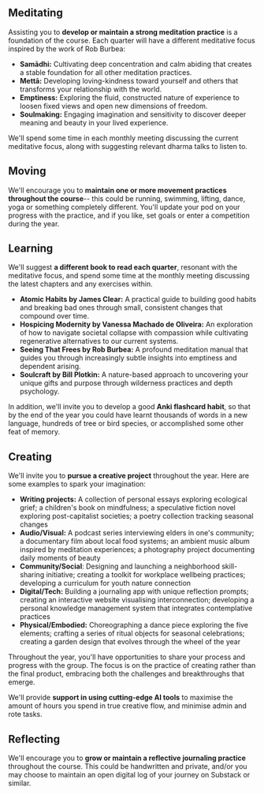 Meditating
----------

Assisting you to **develop or maintain a strong meditation practice** is a foundation of the course. Each quarter will have a different meditative focus inspired by the work of Rob Burbea:

-   **Samādhi:** Cultivating deep concentration and calm abiding that creates a stable foundation for all other meditation practices.
-   **Mettā:** Developing loving-kindness toward yourself and others that transforms your relationship with the world.
-   **Emptiness:** Exploring the fluid, constructed nature of experience to loosen fixed views and open new dimensions of freedom.
-   **Soulmaking:** Engaging imagination and sensitivity to discover deeper meaning and beauty in your lived experience.

We'll spend some time in each monthly meeting discussing the current meditative focus, along with suggesting relevant dharma talks to listen to.

Moving
------

We'll encourage you to **maintain one or more movement practices throughout the course**-- this could be running, swimming, lifting, dance, yoga or something completely different. You'll update your pod on your progress with the practice, and if you like, set goals or enter a competition during the year.

Learning
--------

We'll suggest **a different book to read each quarter**, resonant with the meditative focus, and spend some time at the monthly meeting discussing the latest chapters and any exercises within.

-   **Atomic Habits by James Clear:** A practical guide to building good habits and breaking bad ones through small, consistent changes that compound over time.
-   **Hospicing Modernity by Vanessa Machado de Oliveira:** An exploration of how to navigate societal collapse with compassion while cultivating regenerative alternatives to our current systems.
-   **Seeing That Frees by Rob Burbea:** A profound meditation manual that guides you through increasingly subtle insights into emptiness and dependent arising.
-   **Soulcraft by Bill Plotkin:** A nature-based approach to uncovering your unique gifts and purpose through wilderness practices and depth psychology.

In addition, we'll invite you to develop a good **Anki flashcard habit**, so that by the end of the year you could have learnt thousands of words in a new language, hundreds of tree or bird species, or accomplished some other feat of memory.

Creating
--------

We'll invite you to **pursue a creative project** throughout the year. Here are some examples to spark your imagination:

-   **Writing projects:** A collection of personal essays exploring ecological grief; a children's book on mindfulness; a speculative fiction novel exploring post-capitalist societies; a poetry collection tracking seasonal changes
-   **Audio/Visual:** A podcast series interviewing elders in one's community; a documentary film about local food systems; an ambient music album inspired by meditation experiences; a photography project documenting daily moments of beauty
-   **Community/Social**: Designing and launching a neighborhood skill-sharing initiative; creating a toolkit for workplace wellbeing practices; developing a curriculum for youth nature connection
-   **Digital/Tech:** Building a journaling app with unique reflection prompts; creating an interactive website visualising interconnection; developing a personal knowledge management system that integrates contemplative practices
-   **Physical/Embodied:** Choreographing a dance piece exploring the five elements; crafting a series of ritual objects for seasonal celebrations; creating a garden design that evolves through the wheel of the year

Throughout the year, you'll have opportunities to share your process and progress with the group. The focus is on the practice of creating rather than the final product, embracing both the challenges and breakthroughs that emerge.

We'll provide **support in using cutting-edge AI tools** to maximise the amount of hours you spend in true creative flow, and minimise admin and rote tasks.

Reflecting
----------

We'll encourage you to **grow or maintain a reflective journaling practice** throughout the course. This could be handwritten and private, and/or you may choose to maintain an open digital log of your journey on Substack or similar.